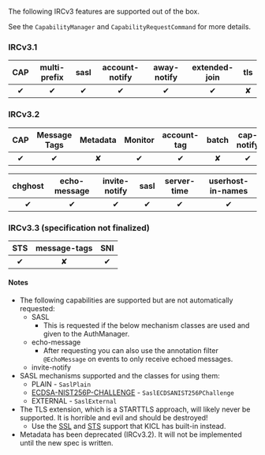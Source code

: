 The following IRCv3 features are supported out of the box.

See the `CapabilityManager` and `CapabilityRequestCommand` for more details.

### IRCv3.1

CAP | multi-prefix | sasl | account-notify | away-notify | extended-join | tls
:-: | :----------: | :--: | :------------: | :---------: | :-----------: | :-:
✔   | ✔            | ✔    | ✔              | ✔           | ✔             | ✘


### IRCv3.2

CAP | Message Tags | Metadata | Monitor | account-tag | batch | cap-notify
:-: | :----------: | :------: | :-----: | :---------: | :---: | :--------:
✔   | ✔            |✘         | ✔       | ✔           | ✘     | ✔

chghost | echo-message | invite-notify | sasl | server-time | userhost-in-names
:-----: | :----------: | :-----------: | :--: | :---------: | :---------------:
✔       | ✔            | ✔             | ✔    | ✔           | ✔

### IRCv3.3 (specification not finalized)

STS | message-tags | SNI
:-: | :----------: | :-:
✔   | ✘            |✔

#### Notes
* The following capabilities are supported but are not automatically requested:
    * SASL
        * This is requested if the below mechanism classes are used and given to the AuthManager.
    * echo-message
        * After requesting you can also use the annotation filter `@EchoMessage` on events to only receive echoed messages.
    * invite-notify
* SASL mechanisms supported and the classes for using them:
    * PLAIN - `SaslPlain`
    * [ECDSA-NIST256P-CHALLENGE](advanced/ecdsa.md) - `SaslECDSANIST256PChallenge`
    * EXTERNAL - `SaslExternal`
* The TLS extension, which is a STARTTLS approach, will likely never be supported. It is horrible and evil and should be destroyed!
    * Use the [SSL](advanced/ssl.md) and [STS](advanced/sts.md) support that KICL has built-in instead.
* Metadata has been deprecated (IRCv3.2). It will not be implemented until the new spec is written.
